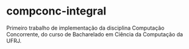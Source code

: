 # compconc-integral
Primeiro trabalho de implementação da disciplina Computação Concorrente, do curso de Bacharelado em Ciência da Computação da UFRJ.
